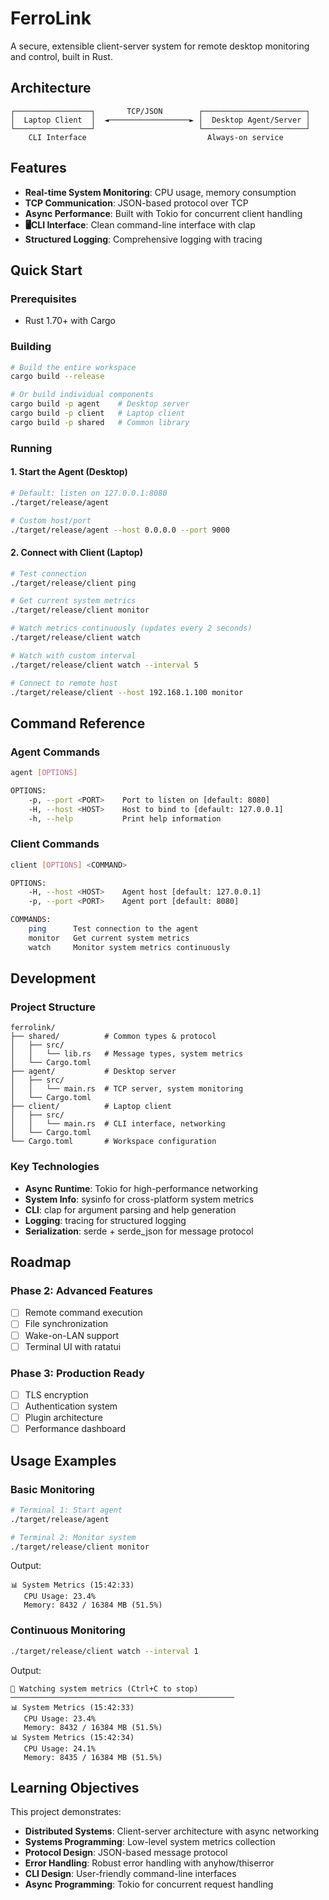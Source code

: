 # FerroLink

A secure, extensible client-server system for remote desktop monitoring and control, built in Rust.

## Architecture

```
┌─────────────────┐       TCP/JSON        ┌───────────────────────┐
│  Laptop Client  │  ◄──────────────────► │  Desktop Agent/Server │
└─────────────────┘                       └───────────────────────┘
    CLI Interface                           Always-on service
```

## Features

- **Real-time System Monitoring**: CPU usage, memory consumption
- **TCP Communication**: JSON-based protocol over TCP
- **Async Performance**: Built with Tokio for concurrent client handling
- **🖥CLI Interface**: Clean command-line interface with clap
- **Structured Logging**: Comprehensive logging with tracing

## Quick Start

### Prerequisites
- Rust 1.70+ with Cargo

### Building

```bash
# Build the entire workspace
cargo build --release

# Or build individual components
cargo build -p agent    # Desktop server
cargo build -p client   # Laptop client
cargo build -p shared   # Common library
```

### Running

#### 1. Start the Agent (Desktop)
```bash
# Default: listen on 127.0.0.1:8080
./target/release/agent

# Custom host/port
./target/release/agent --host 0.0.0.0 --port 9000
```

#### 2. Connect with Client (Laptop)
```bash
# Test connection
./target/release/client ping

# Get current system metrics
./target/release/client monitor

# Watch metrics continuously (updates every 2 seconds)
./target/release/client watch

# Watch with custom interval
./target/release/client watch --interval 5

# Connect to remote host
./target/release/client --host 192.168.1.100 monitor
```

## Command Reference

### Agent Commands
```bash
agent [OPTIONS]

OPTIONS:
    -p, --port <PORT>    Port to listen on [default: 8080]
    -H, --host <HOST>    Host to bind to [default: 127.0.0.1]
    -h, --help           Print help information
```

### Client Commands
```bash
client [OPTIONS] <COMMAND>

OPTIONS:
    -H, --host <HOST>    Agent host [default: 127.0.0.1]
    -p, --port <PORT>    Agent port [default: 8080]

COMMANDS:
    ping      Test connection to the agent
    monitor   Get current system metrics
    watch     Monitor system metrics continuously
```

## Development

### Project Structure
```
ferrolink/
├── shared/          # Common types & protocol
│   ├── src/
│   │   └── lib.rs   # Message types, system metrics
│   └── Cargo.toml
├── agent/           # Desktop server
│   ├── src/
│   │   └── main.rs  # TCP server, system monitoring
│   └── Cargo.toml
├── client/          # Laptop client
│   ├── src/
│   │   └── main.rs  # CLI interface, networking
│   └── Cargo.toml
└── Cargo.toml       # Workspace configuration
```

### Key Technologies
- **Async Runtime**: Tokio for high-performance networking
- **System Info**: sysinfo for cross-platform system metrics
- **CLI**: clap for argument parsing and help generation
- **Logging**: tracing for structured logging
- **Serialization**: serde + serde_json for message protocol

## Roadmap

### Phase 2: Advanced Features
- [ ] Remote command execution
- [ ] File synchronization
- [ ] Wake-on-LAN support
- [ ] Terminal UI with ratatui

### Phase 3: Production Ready
- [ ] TLS encryption
- [ ] Authentication system
- [ ] Plugin architecture
- [ ] Performance dashboard

## Usage Examples

### Basic Monitoring
```bash
# Terminal 1: Start agent
./target/release/agent

# Terminal 2: Monitor system
./target/release/client monitor
```

Output:
```
📊 System Metrics (15:42:33)
   CPU Usage: 23.4%
   Memory: 8432 / 16384 MB (51.5%)
```

### Continuous Monitoring
```bash
./target/release/client watch --interval 1
```

Output:
```
🔄 Watching system metrics (Ctrl+C to stop)
──────────────────────────────────────────────────
📊 System Metrics (15:42:33)
   CPU Usage: 23.4%
   Memory: 8432 / 16384 MB (51.5%)
📊 System Metrics (15:42:34)
   CPU Usage: 24.1%
   Memory: 8435 / 16384 MB (51.5%)
```

## Learning Objectives

This project demonstrates:
- **Distributed Systems**: Client-server architecture with async networking
- **Systems Programming**: Low-level system metrics collection
- **Protocol Design**: JSON-based message protocol
- **Error Handling**: Robust error handling with anyhow/thiserror
- **CLI Design**: User-friendly command-line interfaces
- **Async Programming**: Tokio for concurrent request handling
